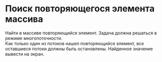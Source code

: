 # Поиск повторяющегося элемента массива
Найти в массиве повторяющийся элемент. Задача должна решаться в режиме многопоточности.  
Как только один из потоков нашел повторяющийся элемент, все оставшиеся потоки должны быть остановлены. Найденное значение вывести на экран.
